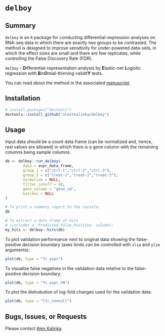 # `delboy`

## Summary

`delboy` is an `R` package for conducting differential-expression analyses on RNA-seq data in which there are exactly two groups to be contrasted. The method is designed to improve sensitivity for under-powered data-sets, in which the effect sizes are small and there are few replicates, while controlling the False Discovery Rate (FDR).

`delboy` - **D**ifferential-representation analysis by **E**lastic-net **L**ogistic regression with **B**in**O**mial-thinning validit**Y** tests.

You can read about the method in the associated [manuscript]().

## Installation

```r
# install.packages("devtools")
devtools::install_github("alextkalinka/delboy")
```

## Usage

Input data should be a count data frame (can be normalized and, hence, real values are allowed) in which there is a gene column with the remaining columns being sample columns.

```r
db <- delboy::run_delboy(
		data = expr_data_frame,
		group_1 = c("ctrl-1","ctrl-2","ctrl-3"),
		group_2 = c("treat-1","treat-2","treat-3"),
		normalize = NULL,
		filter_cutoff = 40,
		gene_column = "gene_id",
		batches = NULL
)

# To print a summary report to the console:
db

# To extract a data frame of hits
# (includes a 'Predicted_False_Positive' column):
my_hits <- delboy::hits(db)

```

To plot validation performance next to original data showing the false-positive decision boundary (axes limits can be controlled with `xlim` and `ylim` arguments):

```r
plot(db, type = "fc_expr")
```

To visualize false negatives in the validation data relative to the false-positive decision boundary:

```r
plot(db, type = "fc_expr_FN")
```

To plot the distrubution of log-fold changes used for the validation data:

```r
plot(db, type = "lfc_nonnull")
```

## Bugs, Issues, or Requests

Please contact [Alex Kalinka](mailto:alex.t.kalinka@gmail.com).
